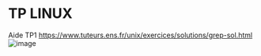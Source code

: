 # TP LINUX
Aide TP1 https://www.tuteurs.ens.fr/unix/exercices/solutions/grep-sol.html
![image](https://github.com/emree00/Linux/assets/46965753/8edc3d5f-9a02-436f-a991-811d5d9c961e)
